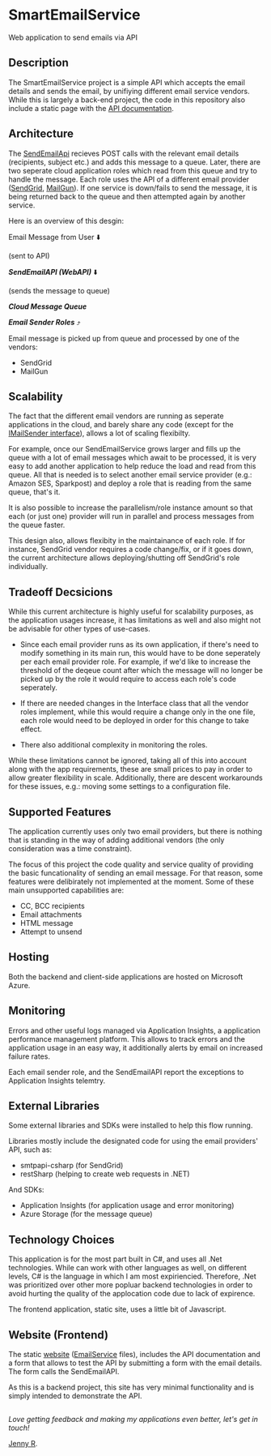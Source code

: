 # SmartEmailService
Web application to send emails via API

## Description
The SmartEmailService project is a simple API which accepts the email details and sends the email, by unifiying different email service vendors. While this is largely a back-end project, the code in this repository also include a static page with the [API documentation](http://smartemailservice.azurewebsites.net).

## Architecture
The [SendEmailApi](../SendEmailApi) recieves POST calls with the relevant email details (recipients, subject etc.) and adds this message to a queue. Later, there are two seperate cloud application roles which read from this queue and try to handle the message. Each role uses the API of a different email provider ([SendGrid](https://sendgrid.com/docs/API_Reference/Web_API/mail.html), [MailGun](http://documentation.mailgun.com/quickstart.html#sending-messages)). If one service is down/fails to send the message, it is being returned back to the queue and then attempted again by another service.

Here is an overview of this desgin:

Email Message from User :arrow_down:

(sent to API)

**_SendEmailAPI (WebAPI)_** :arrow_down:
      
(sends the message to queue)

**_Cloud Message Queue_**

**_Email Sender Roles_** :arrow_heading_up:

Email message is picked up from queue and processed by one of the vendors:

- SendGrid
- MailGun

## Scalability
The fact that the different email vendors are running as seperate applications in the cloud, and barely share any code (except for the [IMailSender interface](../master/MainSender/IMailSender.cs)), allows a lot of scaling flexibilty.

For example, once our SendEmailService grows larger and fills up the queue with a lot of email messages which await to be processed, it is very easy to add another application to help reduce the load and read from this queue.
All that is needed is to select another email service provider (e.g.: Amazon SES, Sparkpost) and deploy a role that is reading from the same queue, that's it.

It is also possible to increase the parallelism/role instance amount so that each (or just one) provider will run in parallel and process messages from the queue faster.

This design also, allows flexibity in the maintainance of each role. If for instance, SendGrid vendor requires a code change/fix, or if it goes down, the current architecture allows deploying/shutting off SendGrid's role individually. 

## Tradeoff Decsicions
While this current architecture is highly useful for scalability purposes, as the application usages increase, it has limitations as well and also might not be advisable for other types of use-cases.

- Since each email provider runs as its own application, if there's need to modify something in its main run, this would have to be done seperately per each email provider role. For example, if we'd like to increase the threshold of the deqeue count after which the message will no longer be picked up by the role it would require to access each role's code seperately.

- If there are needed changes in the Interface class that all the vendor roles implement, while this would require a change only in the one file, each role would need to be deployed in order for this change to take effect.

- There also additional complexity in monitoring the roles.

While these limitations cannot be ignored, taking all of this into account along with the app requirements, these are small prices to pay in order to allow greater flexibility in scale. Additionally, there are descent workarounds for these issues, e.g.: moving some settings to a configuration file.

## Supported Features
The application currently uses only two email providers, but there is nothing that is standing in the way of adding additional vendors (the only consideration was a time constraint).

The focus of this project the code quality and service quality of providing the basic funcationality of sending an email message. For that reason, some features were delibirately not implemented at the moment. Some of these main unsupported capabilities are:
- CC, BCC recipients
- Email attachments
- HTML message
- Attempt to unsend

## Hosting
Both the backend and client-side applications are hosted on Microsoft Azure.

## Monitoring
Errors and other useful logs managed via Application Insights, a application performance management platform.
This allows to track errors and the application usage in an easy way, it additionally alerts by email on increased failure rates.

Each email sender role, and the SendEmailAPI report the exceptions to Application Insights telemtry.

## External Libraries
Some external libraries and SDKs were installed to help this flow running.

Libraries mostly include the designated code for using the email providers' API, such as:
- smtpapi-csharp (for SendGrid)
- restSharp (helping to create web requests in .NET)

And SDKs: 
- Application Insights (for application usage and error monitoring)
- Azure Storage (for the message queue)

## Technology Choices
This application is for the most part built in C#, and uses all .Net technologies.
While can work with other languages as well, on different levels, C# is the language in which I am most expiriencied.
Therefore, .Net was prioritized over other more popluar backend technologies in order to avoid hurting the quality of the applocation code due to lack of expirence.

The frontend application, static site, uses a little bit of Javascript.

## Website (Frontend)
The static [website](http://smartemailservice.azurewebsites.net) ([EmailService](../master/EmailService%20-%20website) files), includes the API documentation and a form that allows to test the API by submitting a form with the email details. The form calls the SendEmailAPI.

As this is a backend project, this site has very minimal functionality and is simply intended to demonstrate the API.


##
_Love getting feedback and making my applications even better, let's get in touch!_

[Jenny R](https://www.linkedin.com/in/jennyrukman/).
